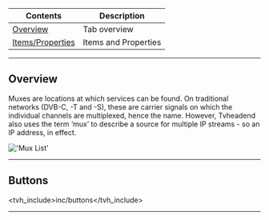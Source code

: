 Contents                               | Description
---------------------------------------|------------------------
[Overview](#overview)                  | Tab overview
[Items/Properties](#items)             | Items and Properties

---

## Overview

Muxes are locations at which services can be found. On traditional 
networks (DVB-C, -T and -S), these are carrier signals on which the 
individual channels are multiplexed, hence the name. However, Tvheadend 
also uses the term ‘mux’ to describe a source for multiple IP 
streams - so an IP address, in effect.

!['Mux List'](static/img/doc/dvbinputs/dvbinput_muxes.png)

---

## Buttons

<tvh_include>inc/buttons</tvh_include>

---

